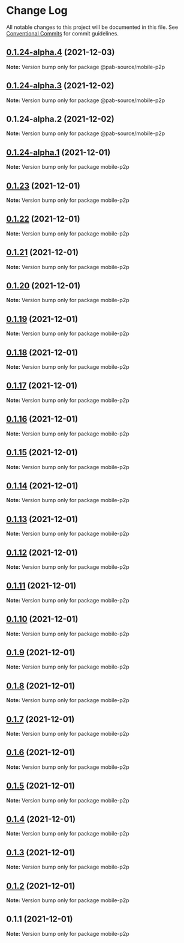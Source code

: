 # Change Log

All notable changes to this project will be documented in this file.
See [Conventional Commits](https://conventionalcommits.org) for commit guidelines.

## [0.1.24-alpha.4](https://github.com/Pab-Source/react-native-pwc-demo/compare/@pab-source/mobile-p2p@0.1.24-alpha.3...@pab-source/mobile-p2p@0.1.24-alpha.4) (2021-12-03)

**Note:** Version bump only for package @pab-source/mobile-p2p





## [0.1.24-alpha.3](https://github.com/Pab-Source/react-native-pwc-demo/compare/@pab-source/mobile-p2p@0.1.24-alpha.2...@pab-source/mobile-p2p@0.1.24-alpha.3) (2021-12-02)

**Note:** Version bump only for package @pab-source/mobile-p2p





## 0.1.24-alpha.2 (2021-12-02)

**Note:** Version bump only for package @pab-source/mobile-p2p





## [0.1.24-alpha.1](https://github.com/Pab-Source/react-native-pwc-demo/compare/mobile-p2p@0.1.23...mobile-p2p@0.1.24-alpha.1) (2021-12-01)

**Note:** Version bump only for package mobile-p2p

## [0.1.23](https://github.com/Pab-Source/react-native-pwc-demo/compare/mobile-p2p@0.1.22...mobile-p2p@0.1.23) (2021-12-01)

**Note:** Version bump only for package mobile-p2p

## [0.1.22](https://github.com/Pab-Source/react-native-pwc-demo/compare/mobile-p2p@0.1.21...mobile-p2p@0.1.22) (2021-12-01)

**Note:** Version bump only for package mobile-p2p

## [0.1.21](https://github.com/Pab-Source/react-native-pwc-demo/compare/mobile-p2p@0.1.20...mobile-p2p@0.1.21) (2021-12-01)

**Note:** Version bump only for package mobile-p2p

## [0.1.20](https://github.com/Pab-Source/react-native-pwc-demo/compare/mobile-p2p@0.1.19...mobile-p2p@0.1.20) (2021-12-01)

**Note:** Version bump only for package mobile-p2p

## [0.1.19](https://github.com/Pab-Source/react-native-pwc-demo/compare/mobile-p2p@0.1.18...mobile-p2p@0.1.19) (2021-12-01)

**Note:** Version bump only for package mobile-p2p

## [0.1.18](https://github.com/Pab-Source/react-native-pwc-demo/compare/mobile-p2p@0.1.17...mobile-p2p@0.1.18) (2021-12-01)

**Note:** Version bump only for package mobile-p2p

## [0.1.17](https://github.com/Pab-Source/react-native-pwc-demo/compare/mobile-p2p@0.1.16...mobile-p2p@0.1.17) (2021-12-01)

**Note:** Version bump only for package mobile-p2p

## [0.1.16](https://github.com/Pab-Source/react-native-pwc-demo/compare/mobile-p2p@0.1.15...mobile-p2p@0.1.16) (2021-12-01)

**Note:** Version bump only for package mobile-p2p

## [0.1.15](https://github.com/Pab-Source/react-native-pwc-demo/compare/mobile-p2p@0.1.14...mobile-p2p@0.1.15) (2021-12-01)

**Note:** Version bump only for package mobile-p2p

## [0.1.14](https://github.com/Pab-Source/react-native-pwc-demo/compare/mobile-p2p@0.1.13...mobile-p2p@0.1.14) (2021-12-01)

**Note:** Version bump only for package mobile-p2p

## [0.1.13](https://github.com/Pab-Source/react-native-pwc-demo/compare/mobile-p2p@0.1.12...mobile-p2p@0.1.13) (2021-12-01)

**Note:** Version bump only for package mobile-p2p

## [0.1.12](https://github.com/Pab-Source/react-native-pwc-demo/compare/mobile-p2p@0.1.11...mobile-p2p@0.1.12) (2021-12-01)

**Note:** Version bump only for package mobile-p2p

## [0.1.11](https://github.com/Pab-Source/react-native-pwc-demo/compare/mobile-p2p@0.1.10...mobile-p2p@0.1.11) (2021-12-01)

**Note:** Version bump only for package mobile-p2p

## [0.1.10](https://github.com/Pab-Source/react-native-pwc-demo/compare/mobile-p2p@0.1.9...mobile-p2p@0.1.10) (2021-12-01)

**Note:** Version bump only for package mobile-p2p

## [0.1.9](https://github.com/Pab-Source/react-native-pwc-demo/compare/mobile-p2p@0.1.8...mobile-p2p@0.1.9) (2021-12-01)

**Note:** Version bump only for package mobile-p2p

## [0.1.8](https://github.com/Pab-Source/react-native-pwc-demo/compare/mobile-p2p@0.1.7...mobile-p2p@0.1.8) (2021-12-01)

**Note:** Version bump only for package mobile-p2p

## [0.1.7](https://github.com/Pab-Source/react-native-pwc-demo/compare/mobile-p2p@0.1.6...mobile-p2p@0.1.7) (2021-12-01)

**Note:** Version bump only for package mobile-p2p

## [0.1.6](https://github.com/Pab-Source/react-native-pwc-demo/compare/mobile-p2p@0.1.5...mobile-p2p@0.1.6) (2021-12-01)

**Note:** Version bump only for package mobile-p2p

## [0.1.5](https://github.com/Pab-Source/react-native-pwc-demo/compare/mobile-p2p@0.1.4...mobile-p2p@0.1.5) (2021-12-01)

**Note:** Version bump only for package mobile-p2p

## [0.1.4](https://github.com/Pab-Source/react-native-pwc-demo/compare/mobile-p2p@0.1.3...mobile-p2p@0.1.4) (2021-12-01)

**Note:** Version bump only for package mobile-p2p

## [0.1.3](https://github.com/Pab-Source/react-native-pwc-demo/compare/mobile-p2p@0.1.2...mobile-p2p@0.1.3) (2021-12-01)

**Note:** Version bump only for package mobile-p2p

## [0.1.2](https://github.com/Pab-Source/react-native-pwc-demo/compare/mobile-p2p@0.1.1...mobile-p2p@0.1.2) (2021-12-01)

**Note:** Version bump only for package mobile-p2p

## 0.1.1 (2021-12-01)

**Note:** Version bump only for package mobile-p2p
